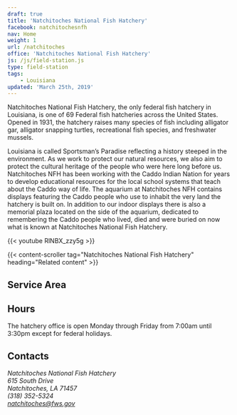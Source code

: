 ```yaml
---
draft: true
title: 'Natchitoches National Fish Hatchery'
facebook: natchitochesnfh
nav: Home
weight: 1
url: /natchitoches
office: 'Natchitoches National Fish Hatchery'
js: /js/field-station.js
type: field-station
tags:
    - Louisiana
updated: 'March 25th, 2019'
---
```


Natchitoches National Fish Hatchery, the only federal fish hatchery in Louisiana, is one of 69 Federal fish hatcheries across the United States. Opened in 1931, the hatchery raises many species of fish including alligator gar, alligator snapping turtles, recreational fish species, and freshwater mussels.  

Louisiana is called Sportsman’s Paradise reflecting a history steeped in the environment.  As we work to protect our natural resources, we also aim to protect the cultural heritage of the people who were here long before us.  Natchitoches NFH has been working with the Caddo Indian Nation for years to develop educational resources for the local school systems that teach about the Caddo way of life.  The aquarium at Natchitoches NFH contains displays featuring the Caddo people who use to inhabit the very land the hatchery is built on.  In addition to our indoor displays there is also a memorial plaza located on the side of the aquarium, dedicated to remembering the Caddo people who lived, died and were buried on now what is known at Natchitoches National Fish Hatchery.

{{< youtube RlNBX_zzy5g >}}

{{< content-scroller tag="Natchitoches National Fish Hatchery" heading="Related content" >}}

## Service Area

## Hours

The hatchery office is open Monday through Friday from 7:00am until 3:30pm except for federal holidays.

## Contacts

<address>
  Natchitoches National Fish Hatchery <br>
  615 South Drive <br>
  Natchitoches, LA 71457 <br>
  (318) 352-5324 <br>
  <a href="mailto:natchitoches@fws.gov">natchitoches@fws.gov</a> <br>
</address>
